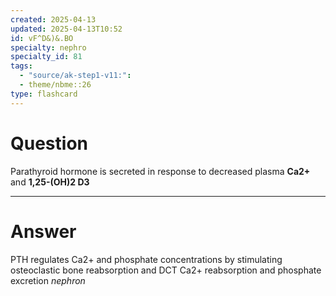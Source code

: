 ```yaml
---
created: 2025-04-13
updated: 2025-04-13T10:52
id: vF^D&)&.BO
specialty: nephro
specialty_id: 81
tags:
  - "source/ak-step1-v11:": 
  - theme/nbme::26
type: flashcard
---
```


# Question
Parathyroid hormone is secreted in response to decreased plasma **Ca2+** and **1,25-(OH)2 D3**

---

# Answer
PTH regulates Ca2+ and phosphate concentrations by stimulating osteoclastic bone reabsorption and DCT Ca2+ reabsorption and phosphate excretion *nephron*